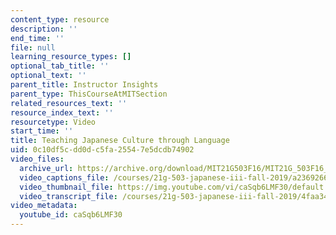 ```yaml
---
content_type: resource
description: ''
end_time: ''
file: null
learning_resource_types: []
optional_tab_title: ''
optional_text: ''
parent_title: Instructor Insights
parent_type: ThisCourseAtMITSection
related_resources_text: ''
resource_index_text: ''
resourcetype: Video
start_time: ''
title: Teaching Japanese Culture through Language
uid: 0c10df5c-dd0d-c5fa-2554-7e5dcdb74902
video_files:
  archive_url: https://archive.org/download/MIT21G503F16/MIT21G_503F16_track09_en_300k.mp4
  video_captions_file: /courses/21g-503-japanese-iii-fall-2019/a2369266d4545a72be55a794ee32f563_caSqb6LMF30.vtt
  video_thumbnail_file: https://img.youtube.com/vi/caSqb6LMF30/default.jpg
  video_transcript_file: /courses/21g-503-japanese-iii-fall-2019/4faa342746d7621914c03396722d3649_caSqb6LMF30.pdf
video_metadata:
  youtube_id: caSqb6LMF30
---
```

